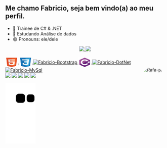 ## Me chamo Fabricio, seja bem vindo(a) ao meu perfil.

- 🔭 Trainee de C# & .NET 
- 🌱 Estudando Análise de dados
- 😄 Pronouns: ele/dele

<div align="center">
  <a href="https://github.com/AlmeidaFabricioDev">
  <img height="180em" src="https://github-readme-stats.vercel.app/api?username=AlmeidaFabricioDev&show_icons=true&theme=algolia&include_all_commits=true&count_private=true"/>
  <img height="180em" src="https://github-readme-stats.vercel.app/api/top-langs/?username=AlmeidaFabricioDev&layout=compact&langs_count=7&theme=algolia"/>
</div>

<div style="display: inline_block"><br>
  <img align="center" alt="Fabricio-HTML" height="30" width="40" src="https://raw.githubusercontent.com/devicons/devicon/master/icons/html5/html5-original.svg">
  <img align="center" alt="Fabricio-CSS" height="30" width="40" src="https://raw.githubusercontent.com/devicons/devicon/master/icons/css3/css3-original.svg">
  <img align="center" alt="Fabricio-Bootstrap" height="30" width="40" src="https://cdn.jsdelivr.net/gh/devicons/devicon/icons/bootstrap/bootstrap-original-wordmark.svg" />
  <img align="center" alt="Fabricio-Csharp" height="30" width="40" src="https://raw.githubusercontent.com/devicons/devicon/master/icons/csharp/csharp-original.svg">
  <img align="center" alt="Fabricio-DotNet" height="30" width="40" src="https://cdn.jsdelivr.net/gh/devicons/devicon/icons/dot-net/dot-net-original-wordmark.svg" />
  <img align="center" alt="Fabricio-MySql" height="30" width="40" src="https://cdn.jsdelivr.net/gh/devicons/devicon/icons/mysql/mysql-original-wordmark.svg" />
  <img align="right" alt="Rafa-pic" height="150" style="border-radius:50px;" src="https://picrew.me/shareImg/org/202210/1374338_9ZWQyXl0.png?width=676&height=676">
</div>

<div>
<a href="https://www.youtube.com/channel/UCmHqpKknJLXJj_BINZb4n9A" target="_blank"><img src="https://img.shields.io/badge/YouTube-FF0000?style=for-the-badge&logo=youtube&logoColor=white" target="_blank"></a>
  <a href="https://instagram.com/ofabricioalmeida" target="_bla  nk"><img src="https://img.shields.io/badge/-Instagram-%23E4405F?style=for-the-badge&logo=instagram&logoColor=white" target="_blank"></a>
 <a href="https://discord.gg/365711942649905154" target="_blank"><img src="https://img.shields.io/badge/Discord-7289DA?style=for-the-badge&logo=discord&logoColor=white" target="_blank"></a> 
  <a href = "mailto:devfabsalmeida@gmail.com"><img src="https://img.shields.io/badge/-Gmail-%23333?style=for-the-badge&logo=gmail&logoColor=white" target="_blank"></a>
  <a href="https://www.linkedin.com/in/fabricio-almeida-de-oliveira-72699915b" target="_blank"><img src="https://img.shields.io/badge/-LinkedIn-%230077B5?style=for-the-badge&logo=linkedin&logoColor=white" target="_blank"></a> 
  
   ![Snake animation](https://github.com/AlmeidaFabricioDev/AlmeidaFabricioDev/blob/output/github-contribution-grid-snake.svg)
  
</div>
